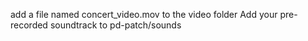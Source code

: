 add a file named concert_video.mov to the video folder
Add your pre-recorded soundtrack to pd-patch/sounds